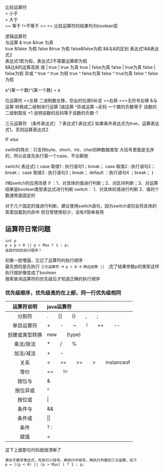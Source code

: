 比较运算符  
< 小于  
\> 大于  
== 等于  !=不等于  >=  <=   比较运算符的结果均为boolean型  

逻辑运算符  
与运算 &		true &true 为真  
   true &false 为假
   false &true 为假
   false&false为假
&&与&的区别
表达式1&&表达式2	
表达式1若为假，表达式2不需要运算即为假	
&&比&的运算高效
或 |		true  |  true 为真
true  | false为真
false  | true为真
false  | false为假
异或 ^
true  ^  true 为假
true  ^ false为真
false  ^ true为真
false  ^ false为假

a^(某一个数)^(某一个数) = a


位运算符
<<左移   		二进制数左移，空出的位用0补足
\>\>右移
\>\>\>无符号右移
&与运算 		转换成二级制进行运算
|或运算
^异或运算 
~反码	一个数的负数等于 该数的二级制取反 +1
说明该数的反码等于该数的负数-1



三元运算符 
（条件表达式）？表达式1:表达式2
如果条件表达式为true，运算表达式1。否则运算表达式2


IF else

swith的特点：只支持byte、short、int、char四种数据类型
大括号里面是无序的，所以会首先执行第一个case，不论颠倒

switch( 表达式)
{	case 取值1 : 执行语句1；break；
case 取值2 : 执行语句2；break；
case 取值3 : 执行语句3；break；
default ：执行语句4 ；break；
}

if和switch的应用场景
if ：1、对具体的值进行判断；2、对区间判断；3、对运算结果是boolean类型表达式进行判断
switch：
1、对具体的值进行判断 2、值的个数通常是固定的

对于几个固定的值进行判断，建议使用switch语句，因为switch语句会将具体的答案加载到内存中
但日常使用较少，没有if简单易用  
## 运算符日常问题
```
int p
p = p < 0 || p > Max ? 1 : p;
这段代码的执行顺序？
```
初看一脸懵逼，忘记了运算符的执行顺序  
最先想的是先执行 `三元运算符` -> `p < 0` -> `两边结果 || ` ,完了结果参数p的类型这样执行就好像变成了boolean  
搜索查询运算符的优先级后才知道正确的执行顺序  
### 优先级顺序，优先级高的在上部，同一行优先级相同
|运算符说明|java运算符|  
|:-:|:-|  
|分割符|	.　　[]　　()　　,　　;|  
|单目运算符|+　　-　　~　　!　　++　　--|  
|创建或类型转换|new　　(type)|  
|乘法/除法|	*　　/　　%|  
|加法/减法|	+　　-|  
|关系|	<　　<=　　>=　　>　　instanceof|  
|等价|	==　　!=|  
|按位与|	& |  
|按位异或| ^ |  
|按位或| \| |  
|条件与| && |  
|条件或| \|\| |  
|条件| ? : |  
|赋值| = |  

这下上面那句代码就很清晰了  
```
类似于数学表达式，先执行小括号，再执行中括号，再执行外面的三元运算，如下
p = [(p < 0) || (p > Max) ] ? 1 : p;
```